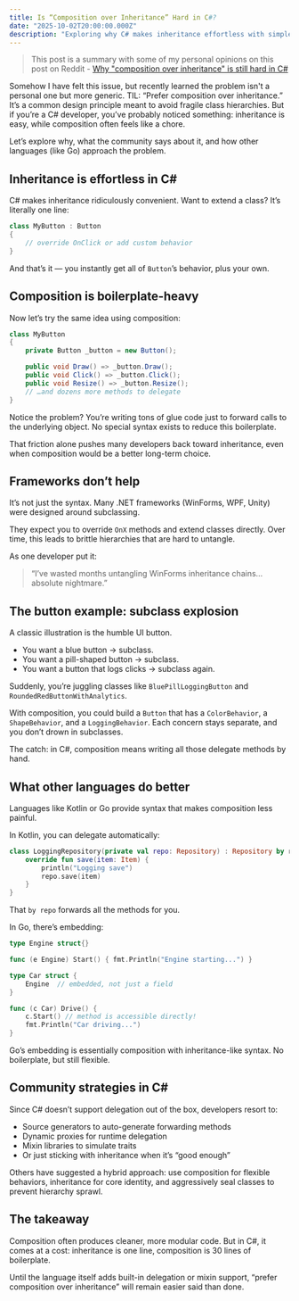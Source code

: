 ```yaml
---
title: Is “Composition over Inheritance” Hard in C#?
date: "2025-10-02T20:00:00.000Z"
description: "Exploring why C# makes inheritance effortless with simple syntax while composition requires extensive boilerplate code for method delegation. A look at how other languages like Go and Kotlin solve this problem and what strategies C# developers use to work around these limitations."
---
```


> This post is a summary with some of my personal opinions on this post on Reddit - [Why "composition over inheritance" is still hard in C#](https://www.reddit.com/r/csharp/comments/1mpiqmz/why_composition_over_inheritance_is_still_hard_in/?share_id=XhntU5Nhp8bkMygmQZslj&utm_content=1&utm_medium=ios_app&utm_name=iossmf&utm_source=share&utm_term=22)


Somehow I have felt this issue, but recently learned the problem isn't a personal one but more generic. 
TIL: “Prefer composition over inheritance.” It’s a common design principle meant to avoid fragile class hierarchies. But if you’re a C# developer, you’ve probably noticed something: inheritance is easy, while composition often feels like a chore.

Let’s explore why, what the community says about it, and how other languages (like Go) approach the problem.

## Inheritance is effortless in C#

C# makes inheritance ridiculously convenient. Want to extend a class? It’s literally one line:
```csharp
class MyButton : Button 
{
    // override OnClick or add custom behavior
}
```

And that’s it — you instantly get all of `Button`’s behavior, plus your own.

## Composition is boilerplate-heavy

Now let’s try the same idea using composition:
```csharp
class MyButton 
{
    private Button _button = new Button();

    public void Draw() => _button.Draw();
    public void Click() => _button.Click();
    public void Resize() => _button.Resize();
    // …and dozens more methods to delegate
}
```

Notice the problem? You’re writing tons of glue code just to forward calls to the underlying object. No special syntax exists to reduce this boilerplate.

That friction alone pushes many developers back toward inheritance, even when composition would be a better long-term choice.

## Frameworks don’t help

It’s not just the syntax. Many .NET frameworks (WinForms, WPF, Unity) were designed around subclassing.

They expect you to override `OnX` methods and extend classes directly. Over time, this leads to brittle hierarchies that are hard to untangle.

As one developer put it:

> “I’ve wasted months untangling WinForms inheritance chains… absolute nightmare.”

## The button example: subclass explosion

A classic illustration is the humble UI button.

- You want a blue button → subclass.
- You want a pill-shaped button → subclass.
- You want a button that logs clicks → subclass again.

Suddenly, you’re juggling classes like `BluePillLoggingButton` and `RoundedRedButtonWithAnalytics`.

With composition, you could build a `Button` that has a `ColorBehavior`, a `ShapeBehavior`, and a `LoggingBehavior`. Each concern stays separate, and you don’t drown in subclasses.

The catch: in C#, composition means writing all those delegate methods by hand.

## What other languages do better

Languages like Kotlin or Go provide syntax that makes composition less painful.

In Kotlin, you can delegate automatically:
```kotlin
class LoggingRepository(private val repo: Repository) : Repository by repo {
    override fun save(item: Item) {
        println("Logging save")
        repo.save(item)
    }
}
```

That `by repo` forwards all the methods for you.

In Go, there’s embedding:
```go
type Engine struct{}

func (e Engine) Start() { fmt.Println("Engine starting...") }

type Car struct {
    Engine  // embedded, not just a field
}

func (c Car) Drive() {
    c.Start() // method is accessible directly!
    fmt.Println("Car driving...")
}
```

Go’s embedding is essentially composition with inheritance-like syntax. No boilerplate, but still flexible.

## Community strategies in C#

Since C# doesn’t support delegation out of the box, developers resort to:
- Source generators to auto-generate forwarding methods
- Dynamic proxies for runtime delegation
- Mixin libraries to simulate traits
- Or just sticking with inheritance when it’s “good enough”

Others have suggested a hybrid approach: use composition for flexible behaviors, inheritance for core identity, and aggressively seal classes to prevent hierarchy sprawl.

## The takeaway

Composition often produces cleaner, more modular code. But in C#, it comes at a cost: inheritance is one line, composition is 30 lines of boilerplate.

Until the language itself adds built-in delegation or mixin support, “prefer composition over inheritance” will remain easier said than done.
